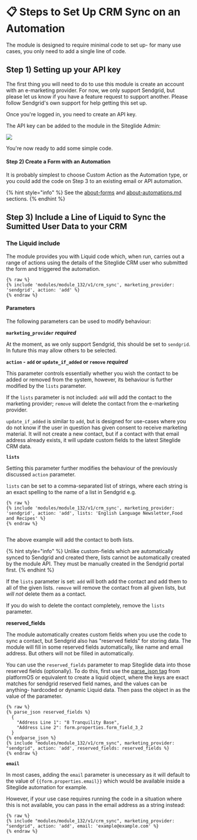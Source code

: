 # 📋 Steps to Set Up CRM Sync on an Automation

The module is designed to require minimal code to set up- for many use cases, you only need to add a single line of code.

## Step 1) Setting up your API key <a href="#setting-up-your-api-key" id="setting-up-your-api-key"></a>

The first thing you will need to do to use this module is create an account with an e-marketing provider. For now, we only support Sendgrid, but please let us know if you have a feature request to support another. Please follow Sendgrid's own support for help getting this set up.

Once you're logged in, you need to create an API key.

The API key can be added to the module in the Siteglide Admin:

![](https://res.cloudinary.com/sitegurus/image/upload/v1689942714/modules/module\_132/Docs/Screenshot\_2023-07-21\_133143.png)

You're now ready to add some simple code.

#### Step 2) Create a Form with an Automation <a href="#the-liquid-include" id="the-liquid-include"></a>

It is probably simplest to choose Custom Action as the Automation type, or you could add the code on Step 3 to an existing email or API automation.

{% hint style="info" %}
See the [about-forms](../../forms/about-forms/ "mention") and [about-automations.md](../../emails-and-automations/about-automations.md "mention") sections.
{% endhint %}

## Step 3) Include a Line of Liquid to Sync the Sumitted User Data to your CRM <a href="#the-liquid-include" id="the-liquid-include"></a>

### The Liquid include <a href="#the-liquid-include" id="the-liquid-include"></a>

The module provides you with Liquid code which, when run, carries out a range of actions using the details of the Siteglide CRM user who submitted the form and triggered the automation.

```liquid
{% raw %}
{% include 'modules/module_132/v1/crm_sync', marketing_provider: 'sendgrid', action: 'add' %}
{% endraw %}

```

#### Parameters <a href="#parameters" id="parameters"></a>

The following parameters can be used to modify behaviour:

**`marketing_provider`** _**required**_

At the moment, as we only support Sendgrid, this should be set to `sendgrid`. In future this may allow others to be selected.

**`action` - `add` or `update_if_added` or `remove`** _**required**_

This parameter controls essentially whether you wish the contact to be added or removed from the system, however, its behaviour is further modified by the `lists` parameter.

If the `lists` parameter is not included: `add` will add the contact to the marketing provider; `remove` will delete the contact from the e-marketing provider.

`update_if_added` is similar to `add`, but is designed for use-cases where you do not know if the user in question has given consent to receive marketing material. It will not create a new contact, but if a contact with that email address already exists, it will update custom fields to the latest Siteglide CRM data.

**`lists`**

Setting this parameter further modifies the behaviour of the previously discussed `action` parameter.

`lists` can be set to a comma-separated list of strings, where each string is an exact spelling to the name of a list in Sendgrid e.g.

```liquid
{% raw %}
{% include 'modules/module_132/v1/crm_sync', marketing_provider: 'sendgrid', action: 'add', lists: 'English Language Newsletter,Food and Recipes' %}
{% endraw %}


```

The above example will add the contact to both lists.

{% hint style="info" %}
Unlike custom-fields which are automatically synced to Sendgrid and created there, lists cannot be automatically created by the module API. They must be manually created in the Sendgrid portal first.
{% endhint %}

If the `lists` parameter is set: `add` will both add the contact and add them to all of the given lists. `remove` will remove the contact from all given lists, but _will not_ delete them as a contact.

If you do wish to delete the contact completely, remove the `lists` parameter.

**reserved\_fields**

The module automatically creates custom fields when you use the code to sync a contact, but Sendgrid also has "reserved fields" for storing data. The module will fill in some reserved fields automatically, like name and email address. But others will not be filled in automatically.

You can use the `reserved_fields` parameter to map Siteglide data into those reserved fields (optionally). To do this, first use the [parse\_json tag](https://documentation.platformos.com/api-reference/liquid/platformos-tags#parse-json) from platformOS or equivalent to create a liquid object, where the keys are exact matches for sendgrid reserved field names, and the values can be anything- hardcoded or dynamic Liquid data. Then pass the object in as the value of the parameter.

```liquid
{% raw %}
{% parse_json reserved_fields %}
  {
    "Address Line 1": "8 Tranquility Base",
    "Address Line 2": form.properties.form_field_3_2
  }
{% endparse_json %}
{% include "modules/module_132/v1/crm_sync", marketing_provider: "sendgrid", action: 'add', reserved_fields: reserved_fields %}
{% endraw %}

```

**`email`**

In most cases, adding the `email` parameter is unecessary as it will default to the value of `{{form.properties.email}}` which would be available inside a Siteglide automation for example.

However, if your use case requires running the code in a situation where this is not available, you can pass in the email address as a string instead:

```liquid
{% raw %}
{% include "modules/module_132/v1/crm_sync", marketing_provider: "sendgrid", action: 'add', email: 'example@example.com' %}
{% endraw %}

```
